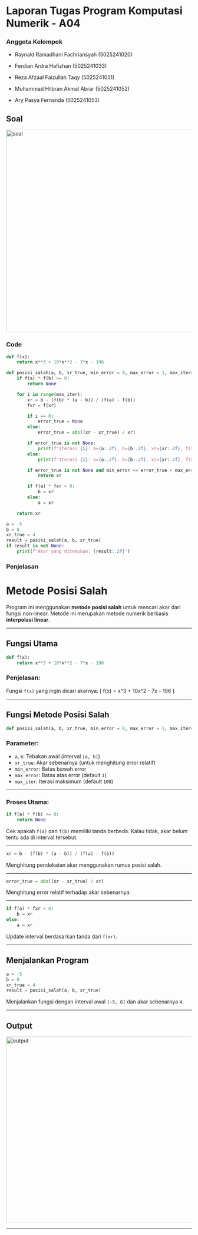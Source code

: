 # Laporan Tugas Program Komputasi Numerik - A04

</div>

### Anggota Kelompok

- Raynald Ramadhani Fachriansyah (5025241020)

- Ferdian Ardra Hafizhan (5025241033)

- Reza Afzaal Faizullah Taqy (5025241051)

- Muhammad Hilbran Akmal Abrar (5025241052)

- Ary Pasya Fernanda (5025241053)

## Soal

<img width="550" alt="soal" src="https://github.com/user-attachments/assets/1bce36c5-203b-4819-af0b-2ff2dc8324ff" />


### Code

```py
def f(x):
    return x**3 + 10*x**2 - 7*x - 196

def posisi_salah(a, b, xr_true, min_error = 0, max_error = 1, max_iter=100):
    if f(a) * f(b) >= 0:
        return None

    for i in range(max_iter):
        xr = b - (f(b) * (a - b)) / (f(a) - f(b))
        fxr = f(xr)

        if i == 0:
            error_true = None
        else:
            error_true = abs((xr - xr_true) / xr)

        if error_true is not None:
            print(f"Iterasi {i}: a={a:.2f}, b={b:.2f}, xr={xr:.2f}, f(xr)={fxr:.2f}, error_true={error_true:.2f}")
        else:
            print(f"Iterasi {i}: a={a:.2f}, b={b:.2f}, xr={xr:.2f}, f(xr)={fxr:.2f}, error_true= N/A")

        if error_true is not None and min_error <= error_true < max_error:
            return xr

        if f(a) * fxr < 0:
            b = xr
        else:
            a = xr

    return xr

a = -5
b = 8
xr_true = 4
result = posisi_salah(a, b, xr_true)
if result is not None:
    print(f"Akar yang ditemukan: {result:.2f}")
```

### Penjelasan

# Metode Posisi Salah

Program ini menggunakan **metode posisi salah** untuk mencari akar dari fungsi non-linear. Metode ini merupakan metode numerik berbasis **interpolasi linear**.

---

## Fungsi Utama

```python
def f(x):
    return x**3 + 10*x**2 - 7*x - 196
```

### Penjelasan:

Fungsi `f(x)` yang ingin dicari akarnya:
\[
f(x) = x^3 + 10x^2 - 7x - 196
\]

---

## Fungsi Metode Posisi Salah

```python
def posisi_salah(a, b, xr_true, min_error = 0, max_error = 1, max_iter=100):
```

### Parameter:

- `a`, `b`: Tebakan awal (interval `[a, b]`)
- `xr_true`: Akar sebenarnya (untuk menghitung error relatif)
- `min_error`: Batas bawah error
- `max_error`: Batas atas error (default `1`)
- `max_iter`: Iterasi maksimum (default `100`)

---

### Proses Utama:

```python
if f(a) * f(b) >= 0:
    return None
```

Cek apakah `f(a)` dan `f(b)` memiliki tanda berbeda. Kalau tidak, akar belum tentu ada di interval tersebut.

---

```python
xr = b - (f(b) * (a - b)) / (f(a) - f(b))
```

Menghitung pendekatan akar menggunakan rumus posisi salah.

---

```python
error_true = abs((xr - xr_true) / xr)
```

Menghitung error relatif terhadap akar sebenarnya.

---

```python
if f(a) * fxr < 0:
    b = xr
else:
    a = xr
```

Update interval berdasarkan tanda dari `f(xr)`.

---

## Menjalankan Program

```python
a = -5
b = 8
xr_true = 4
result = posisi_salah(a, b, xr_true)
```

Menjalankan fungsi dengan interval awal `[-5, 8]` dan akar sebenarnya `4`.

---

## Output

<img width="506" alt="output" src="https://github.com/user-attachments/assets/01c1bb65-376a-4841-9b1f-71483d9e3926" />

---
